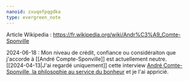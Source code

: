 ```yaml
---
nanoid: zxuqofpqgdka
type: evergreen_note
---
```

Article Wikipedia : https://fr.wikipedia.org/wiki/Andr%C3%A9_Comte-Sponville

2024-06-18 : Mon niveau de crédit, confiance ou considéraiton que j'accorde à [[André Compte-Sponville]] est actuellement neutre.  
[[2024-04-13|J'ai regardé uniquement]] cette interview [André Comte-Sponville, la philosophie au service du bonheur](https://www.youtube.com/watch?v=puK8PvFad-0) et je l'ai appricié.
